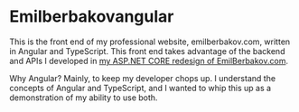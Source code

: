 # Emilberbakovangular

This is the front end of my professional website, emilberbakov.com, written in Angular and TypeScript.
This front end takes advantage of the backend and APIs I developed in [my ASP.NET CORE redesign of EmilBerbakov.com](https://github.com/EmilBerbakov/emilberbakovdotnetitsdotcom).

Why Angular?  Mainly, to keep my developer chops up.  I understand the concepts of Angular and TypeScript, and I wanted to whip this up as a demonstration of my ability to use both.
